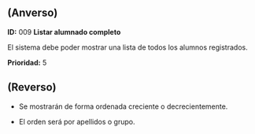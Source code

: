 ## (**Anverso**)

**ID:** 009 **Listar alumnado completo**                              

El sistema debe poder mostrar una lista de todos los alumnos registrados.

**Prioridad:** 5

## (**Reverso**)

+ Se mostrarán de forma ordenada creciente o decrecientemente.

+ El orden será por apellidos o grupo.
